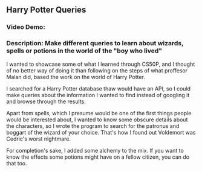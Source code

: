 ## Harry Potter Queries
### Video Demo:  <URL>
### Description: Make different queries to learn about wizards, spells or potions in the world of the "boy who lived"

I wanted to showcase some of what I learned through CS50P, and I thought of no better way of doing it than following on the steps of what proffesor Malan did, based the work on the world of Harry Potter.

I searched for a Harry Potter database thaw would have an API, so I could make queries about the information I wanted to find instead of googling it and browse through the results.

Apart from spells, which I presume would be one of the first things people would be interested about, I wanted to know some obscure details about the characters, so I wrote the program to search for the patronus and boggart of the wizard of your choice. That's how I found out Voldemort was Cedric's worst nightmare.

For completion's sake, I added some alchemy to the mix. If you want to know the effects some potions might have on a fellow citizen, you can do that too.